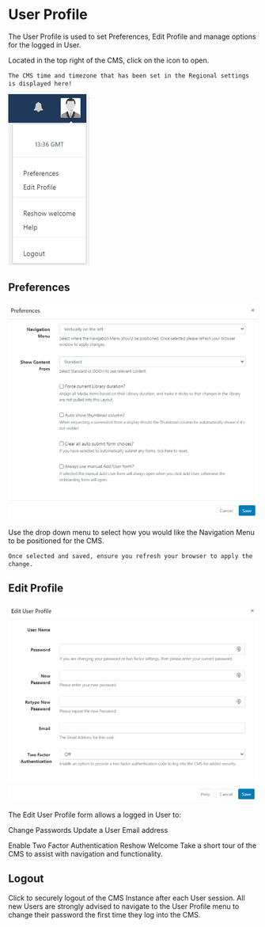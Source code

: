 # User Profile

The User Profile is used to set Preferences, Edit Profile and manage options for the logged in User.

Located in the top right of the CMS, click on the icon to open.

```
The CMS time and timezone that has been set in the Regional settings is displayed here!
```

![profile img](profile-image.png)

## Preferences

![preference image](preference.png)

Use the drop down menu to select how you would like the Navigation Menu to be positioned for the CMS.

```
Once selected and saved, ensure you refresh your browser to apply the change.
```

## Edit Profile

![Alt text](edit-profile.png)

The Edit User Profile form allows a logged in User to:

Change Passwords Update a User Email address

Enable Two Factor Authentication Reshow Welcome Take a short tour of the CMS to assist with navigation and functionality.

## Logout

Click to securely logout of the CMS Instance after each User session. All new Users are strongly advised to navigate to the User Profile menu to change their password the first time they log into the CMS.
